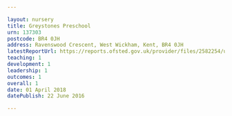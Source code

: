 ```yaml
---

layout: nursery
title: Greystones Preschool
urn: 137303
postcode: BR4 0JH
address: Ravenswood Crescent, West Wickham, Kent, BR4 0JH
latestReportUrl: https://reports.ofsted.gov.uk/provider/files/2582254/urn/137303.pdf
teaching: 1
development: 1
leadership: 1
outcomes: 1
overall: 1
date: 01 April 2018 
datePublish: 22 June 2016

---
```

